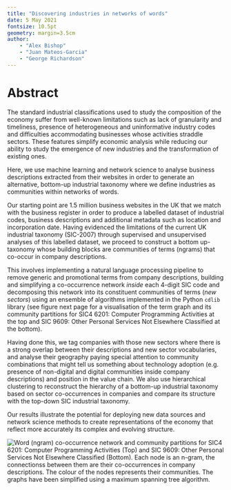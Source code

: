```yaml
---
title: "Discovering industries in networks of words"
date: 5 May 2021
fontsize: 10.5pt
geometry: margin=3.5cm
author:
    - "Alex Bishop"
    - "Juan Mateos-Garcia"
    - "George Richardson"
---
```

# Abstract

The standard industrial classifications used to study the composition of the economy suffer from well-known limitations such as lack of granularity and timeliness, presence of heterogeneous and uninformative industry codes and difficulties accommodating businesses whose activities straddle sectors. These features simplify economic analysis while reducing our ability to study the emergence of new industries and the transformation of existing ones. 

Here, we use machine learning and network science to analyse business descriptions extracted from their websites in order to generate an alternative, bottom-up industrial taxonomy where we define industries as communities within networks of words.

Our starting point are 1.5 million business websites in the UK that we match with the business register in order to produce a labelled dataset of industrial codes, business descriptions and additional metadata such as location and incorporation date. Having evidenced the limitations of the current UK industrial taxonomy (SIC-2007) through supervised and unsupervised analyses of this labelled dataset, we proceed to construct a bottom up-taxonomy whose building blocks are communities of terms (ngrams) that co-occur in company descriptions. 

This involves implementing a natural language processing pipeline to remove generic and promotional terms from company descriptions, building and simplifying a co-occurrence network _inside_ each 4-digit SIC code and decomposing this network into its constituent communities of terms (_new sectors_) using an ensemble of algorithms implemented in the Python `cdlib` library (see figure next page for a visualisation of the term graph and its community partitions for SIC4 6201: Computer Programming Activities at the top and SIC 9609: Other Personal Services Not Elsewhere Classified at the bottom).

Having done this, we tag companies with those new sectors where there is a strong overlap between their descriptions and new sector vocabularies, and analyse their geography paying special attention to community combinations that might tell us something about technology adoption (e.g. presence of non-digital and digital communities inside company descriptions) and position in the value chain. We also use hierarchical clustering to reconstruct the hierarchy of a bottom-up industrial taxonomy based on sector co-occurrences in companies and compare its structure with the top-down SIC industrial taxonomy.

Our results illustrate the potential for deploying new data sources and network science methods to create representations of the economy that reflect more accurately its complex and evolving structure.

![Word (ngram) co-occurrence network and community partitions for SIC4 6201: Computer Programming Activities (Top) and SIC 9609: Other Personal Services Not Elsewhere Classified (Bottom). Each node is an n-gram, the connectionss between them are their co-occurrences in company descriptions. The colour of the nodes represents their communities. The graphs have been simplified using a maximum spanning tree algorithm.](images_paper/network_comp.png)
